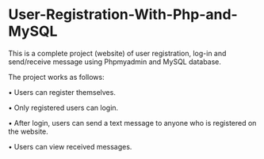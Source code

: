 # User-Registration-With-Php-and-MySQL
This is a complete project (website) of user registration, log-in and send/receive message using Phpmyadmin and MySQL database.

The project works as follows:

• Users can register themselves.

• Only registered users can login.

• After login, users can send a text message to anyone who is registered on the website.

• Users can view received messages.
